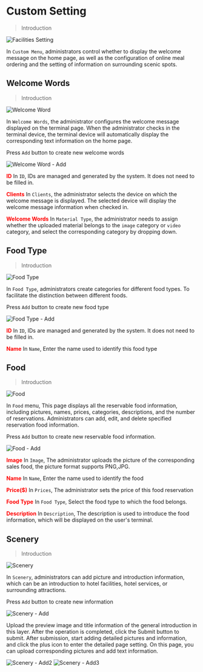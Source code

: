 # Custom Setting

>Introduction

![Facilities Setting](_images/facilities/facilities_1.png)

In `Custom Menu`, administrators control whether to display the welcome message on the home page, as well as the configuration of online meal ordering and the setting of information on surrounding scenic spots.

## Welcome Words

>Introduction

![Welcome Word](_images/custom/custom_2.png)

In `Welcome Words`, the administrator configures the welcome message displayed on the terminal page. When the administrator checks in the terminal device, the terminal device will automatically display the corresponding text information on the home page.

Press `Add` button to create new welcome words

![Welcome Word - Add](_images/custom/custom_3.png)

<font color="red">**ID**</font> In `ID`, IDs are managed and generated by the system. It does not need to be filled in.

<font color="red">**Clients**</font> In `Clients`, the administrator selects the device on which the welcome message is displayed. The selected device will display the welcome message information when checked in.

<font color="red">**Welcome Words**</font> In `Material Type`, the administrator needs to assign whether the uploaded material belongs to the `image` category or `video` category, and select the corresponding category by dropping down.

## Food Type

>Introduction

![Food Type](_images/custom/custom_4.png)

In `Food Type`, administrators create categories for different food types. To facilitate the distinction between different foods.

Press `Add` button to create new food type

![Food Type - Add](_images/custom/custom_5.png)

<font color="red">**ID**</font> In `ID`, IDs are managed and generated by the system. It does not need to be filled in.

<font color="red">**Name**</font> In `Name`, Enter the name used to identify this food type

## Food

>Introduction

![Food](_images/custom/custom_6.png)

In `Food` menu, This page displays all the reservable food information, including pictures, names, prices, categories, descriptions, and the number of reservations. Administrators can add, edit, and delete specified reservation food information.

Press `Add` button to create new reservable food information.

![Food - Add](_images/custom/custom_7.png)

<font color="red">**Image**</font> In `Image`, The administrator uploads the picture of the corresponding sales food, the picture format supports PNG,JPG.

<font color="red">**Name**</font> In `Name`, Enter the name used to identify the food

<font color="red">**Price($)**</font> In `Prices`, The administrator sets the price of this food reservation

<font color="red">**Food Type**</font> In `Food Type`, Select the food type to which the food belongs.

<font color="red">**Description**</font> In `Description`, The description is used to introduce the food information, which will be displayed on the user's terminal.

## Scenery

>Introduction

![Scenery](_images/custom/custom_8.png)

In `Scenery`, administrators can add picture and introduction information, which can be an introduction to hotel facilities, hotel services, or surrounding attractions.

Press `Add` button to create new information

![Scenery - Add](_images/custom/custom_9.png)

Upload the preview image and title information of the general introduction in this layer. After the operation is completed, click the Submit button to submit. After submission, start adding detailed pictures and information, and click the plus icon to enter the detailed page setting. On this page, you can upload corresponding pictures and add text information.

![Scenery - Add2](_images/custom/custom_10.png ':size=40%') ![Scenery - Add3](_images/custom/custom_11.png ':size=40%')


